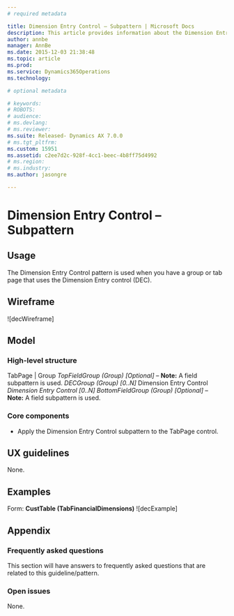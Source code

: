 ```yaml
---
# required metadata

title: Dimension Entry Control – Subpattern | Microsoft Docs
description: This article provides information about the Dimension Entry Control subpattern. This subpattern is used when you have a group or tab page that uses the Dimension Entry control (DEC). 
author: annbe
manager: AnnBe
ms.date: 2015-12-03 21:38:48
ms.topic: article
ms.prod: 
ms.service: Dynamics365Operations
ms.technology: 

# optional metadata

# keywords: 
# ROBOTS: 
# audience: 
# ms.devlang: 
# ms.reviewer: 
ms.suite: Released- Dynamics AX 7.0.0
# ms.tgt_pltfrm: 
ms.custom: 15951
ms.assetid: c2ee7d2c-928f-4cc1-beec-4b8ff75d4992
# ms.region: 
# ms.industry: 
ms.author: jasongre

---
```


# Dimension Entry Control – Subpattern

Usage
-----

The Dimension Entry Control pattern is used when you have a group or tab page that uses the Dimension Entry control (DEC).

## Wireframe
![decWireframe]  

## Model
### High-level structure

TabPage | Group *TopFieldGroup (Group) \[Optional\]* – **Note:** A field subpattern is used. *DECGroup (Group) \[0..N\]* Dimension Entry Control *Dimension Entry Control \[0..N\]* *BottomFieldGroup (Group) \[Optional\]* – **Note:** A field subpattern is used.

### Core components

-   Apply the Dimension Entry Control subpattern to the TabPage control.

## UX guidelines
None.

## Examples
Form: **CustTable (TabFinancialDimensions)** ![decExample]    

## Appendix
### Frequently asked questions

This section will have answers to frequently asked questions that are related to this guideline/pattern.

### Open issues

None.


